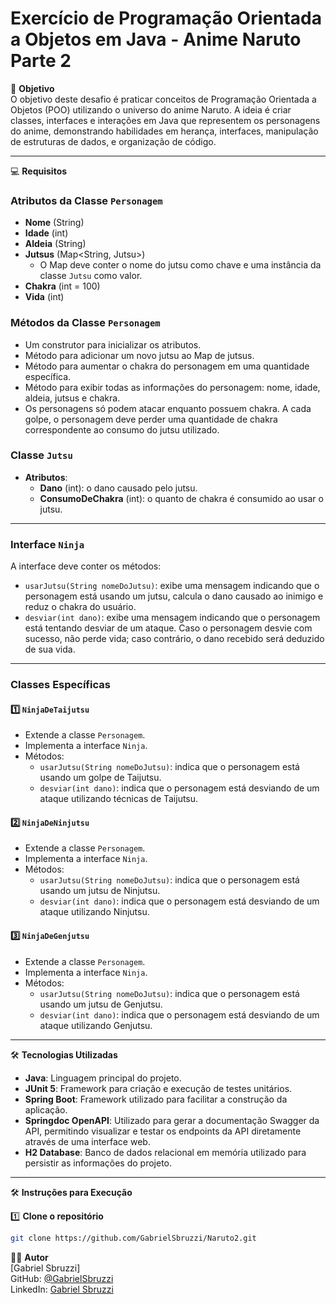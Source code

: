 # Exercício de Programação Orientada a Objetos em Java - Anime Naruto Parte 2

🎯 **Objetivo**  
O objetivo deste desafio é praticar conceitos de Programação Orientada a Objetos (POO) utilizando o universo do anime Naruto. A ideia é criar classes, interfaces e interações em Java que representem os personagens do anime, demonstrando habilidades em herança, interfaces, manipulação de estruturas de dados, e organização de código.

---

💻 **Requisitos**

### Atributos da Classe `Personagem`
- **Nome** (String)
- **Idade** (int)
- **Aldeia** (String)
- **Jutsus** (Map<String, Jutsu>)  
  - O Map deve conter o nome do jutsu como chave e uma instância da classe `Jutsu` como valor.
- **Chakra** (int = 100)
- **Vida** (int)

### Métodos da Classe `Personagem`
- Um construtor para inicializar os atributos.
- Método para adicionar um novo jutsu ao Map de jutsus.
- Método para aumentar o chakra do personagem em uma quantidade específica.
- Método para exibir todas as informações do personagem: nome, idade, aldeia, jutsus e chakra.
- Os personagens só podem atacar enquanto possuem chakra. A cada golpe, o personagem deve perder uma quantidade de chakra correspondente ao consumo do jutsu utilizado.

### Classe `Jutsu`
- **Atributos**:
  - **Dano** (int): o dano causado pelo jutsu.
  - **ConsumoDeChakra** (int): o quanto de chakra é consumido ao usar o jutsu.

---

### Interface `Ninja`
A interface deve conter os métodos:
- `usarJutsu(String nomeDoJutsu)`: exibe uma mensagem indicando que o personagem está usando um jutsu, calcula o dano causado ao inimigo e reduz o chakra do usuário.
- `desviar(int dano)`: exibe uma mensagem indicando que o personagem está tentando desviar de um ataque. Caso o personagem desvie com sucesso, não perde vida; caso contrário, o dano recebido será deduzido de sua vida.

---

### Classes Específicas

#### 1️⃣ **`NinjaDeTaijutsu`**
- Extende a classe `Personagem`.
- Implementa a interface `Ninja`.
- Métodos:
  - `usarJutsu(String nomeDoJutsu)`: indica que o personagem está usando um golpe de Taijutsu.
  - `desviar(int dano)`: indica que o personagem está desviando de um ataque utilizando técnicas de Taijutsu.

#### 2️⃣ **`NinjaDeNinjutsu`**
- Extende a classe `Personagem`.
- Implementa a interface `Ninja`.
- Métodos:
  - `usarJutsu(String nomeDoJutsu)`: indica que o personagem está usando um jutsu de Ninjutsu.
  - `desviar(int dano)`: indica que o personagem está desviando de um ataque utilizando Ninjutsu.

#### 3️⃣ **`NinjaDeGenjutsu`**
- Extende a classe `Personagem`.
- Implementa a interface `Ninja`.
- Métodos:
  - `usarJutsu(String nomeDoJutsu)`: indica que o personagem está usando um jutsu de Genjutsu.
  - `desviar(int dano)`: indica que o personagem está desviando de um ataque utilizando Genjutsu.

---

🛠 **Tecnologias Utilizadas**

- **Java**: Linguagem principal do projeto.
- **JUnit 5**: Framework para criação e execução de testes unitários.
- **Spring Boot**: Framework utilizado para facilitar a construção da aplicação.
- **Springdoc OpenAPI**: Utilizado para gerar a documentação Swagger da API, permitindo visualizar e testar os endpoints da API diretamente através de uma interface web.
- **H2 Database**: Banco de dados relacional em memória utilizado para persistir as informações do projeto.

---

🛠 **Instruções para Execução**

1️⃣ **Clone o repositório**
   ```bash
   git clone https://github.com/GabrielSbruzzi/Naruto2.git
   ```

👨‍💻 **Autor**  
[Gabriel Sbruzzi]  
GitHub: [@GabrielSbruzzi](https://github.com/GabrielSbruzzi)  
LinkedIn: [Gabriel Sbruzzi](https://linkedin.com/in/gabriel-sbruzzi)
